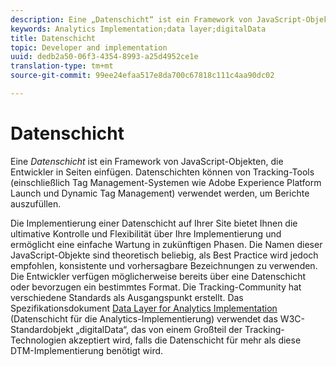 ```yaml
---
description: Eine „Datenschicht“ ist ein Framework von JavaScript-Objekten, die Entwickler in Seiten einfügen.
keywords: Analytics Implementation;data layer;digitalData
title: Datenschicht
topic: Developer and implementation
uuid: dedb2a50-06f3-4354-8993-a25d4952ce1e
translation-type: tm+mt
source-git-commit: 99ee24efaa517e8da700c67818c111c4aa90dc02

---
```



# Datenschicht

Eine _Datenschicht_ ist ein Framework von JavaScript-Objekten, die Entwickler in Seiten einfügen. Datenschichten können von Tracking-Tools (einschließlich Tag Management-Systemen wie Adobe Experience Platform Launch und Dynamic Tag Management) verwendet werden, um Berichte auszufüllen.

Die Implementierung einer Datenschicht auf Ihrer Site bietet Ihnen die ultimative Kontrolle und Flexibilität über Ihre Implementierung und ermöglicht eine einfache Wartung in zukünftigen Phasen. Die Namen dieser JavaScript-Objekte sind theoretisch beliebig, als Best Practice wird jedoch empfohlen, konsistente und vorhersagbare Bezeichnungen zu verwenden. Die Entwickler verfügen möglicherweise bereits über eine Datenschicht oder bevorzugen ein bestimmtes Format. Die Tracking-Community hat verschiedene Standards als Ausgangspunkt erstellt. Das Spezifikationsdokument [Data Layer for Analytics Implementation](assets/datalayer-documentation.pdf) (Datenschicht für die Analytics-Implementierung) verwendet das W3C-Standardobjekt „digitalData“, das von einem Großteil der Tracking-Technologien akzeptiert wird, falls die Datenschicht für mehr als diese DTM-Implementierung benötigt wird.
